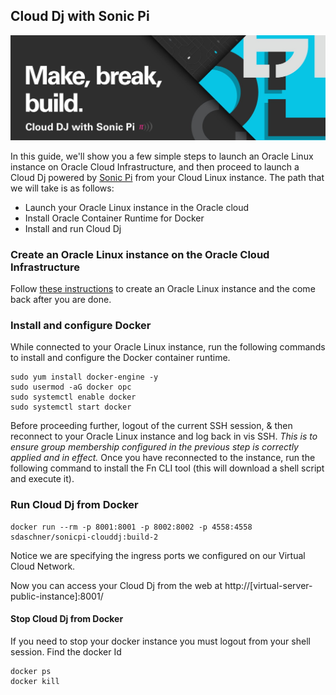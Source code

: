## Cloud Dj with Sonic Pi

![](images/clouddj.png)

In this guide, we'll show you a few simple steps to launch an Oracle Linux instance on Oracle Cloud Infrastructure, and then proceed to launch a Cloud Dj powered by [Sonic Pi](https://sonic-pi.net/) from your Cloud Linux instance. The path that we will take is as follows:

 - Launch your Oracle Linux instance in the Oracle cloud
 - Install Oracle Container Runtime for Docker
 - Install and run Cloud Dj

### Create an Oracle Linux instance on the Oracle Cloud Infrastructure
Follow [these instructions](oci.md) to create an Oracle Linux instance and the come back after you are done.

### Install and configure Docker
While connected to your Oracle Linux instance, run the following commands to install and configure the Docker container runtime.

```
sudo yum install docker-engine -y
sudo usermod -aG docker opc
sudo systemctl enable docker
sudo systemctl start docker
```

Before proceeding further, logout of the current SSH session, & then reconnect to your Oracle Linux instance and log back in vis SSH. _This is to ensure group membership configured in the previous step is correctly applied and in effect._
Once you have reconnected to the instance, run the following command to install the Fn CLI tool (this will download a shell script and execute it).

### Run Cloud Dj from Docker

	docker run --rm -p 8001:8001 -p 8002:8002 -p 4558:4558 sdaschner/sonicpi-clouddj:build-2

Notice we are specifying the ingress ports we configured on our Virtual Cloud Network.

Now you can access your Cloud Dj from the web at http://[virtual-server-public-instance]:8001/

#### Stop Cloud Dj from Docker
If you need to stop your docker instance you must logout from your shell session. Find the docker Id

	docker ps
	docker kill